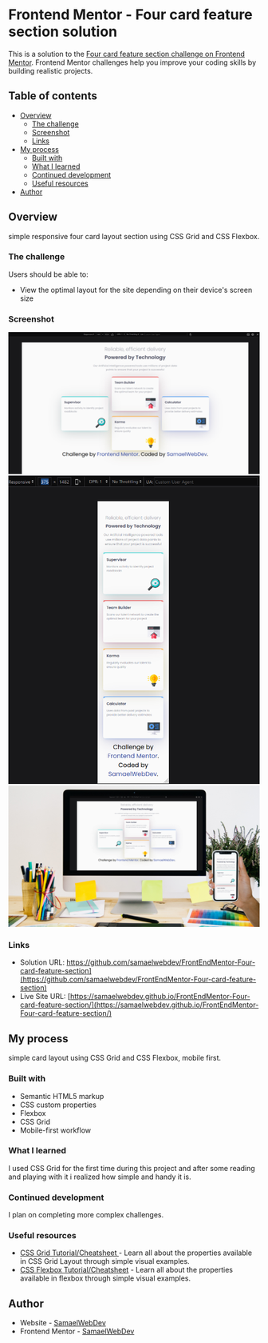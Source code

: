 # Frontend Mentor - Four card feature section solution

This is a solution to the [Four card feature section challenge on Frontend Mentor](https://www.frontendmentor.io/challenges/four-card-feature-section-weK1eFYK). Frontend Mentor challenges help you improve your coding skills by building realistic projects.

## Table of contents

- [Overview](#overview)
  - [The challenge](#the-challenge)
  - [Screenshot](#screenshot)
  - [Links](#links)
- [My process](#my-process)
  - [Built with](#built-with)
  - [What I learned](#what-i-learned)
  - [Continued development](#continued-development)
  - [Useful resources](#useful-resources)
- [Author](#author)

## Overview

simple responsive four card layout section using CSS Grid and CSS Flexbox.

### The challenge

Users should be able to:

- View the optimal layout for the site depending on their device's screen size

### Screenshot

![](./images/desktop%20design%20.png)
![](./images/mobile%20design.png)
![](./images/final%20design.png)

### Links

- Solution URL: https://github.com/samaelwebdev/FrontEndMentor-Four-card-feature-section](https://github.com/samaelwebdev/FrontEndMentor-Four-card-feature-section)
- Live Site URL: [https://samaelwebdev.github.io/FrontEndMentor-Four-card-feature-section/](https://samaelwebdev.github.io/FrontEndMentor-Four-card-feature-section/)

## My process

simple card layout using CSS Grid and CSS Flexbox, mobile first.

### Built with

- Semantic HTML5 markup
- CSS custom properties
- Flexbox
- CSS Grid
- Mobile-first workflow

### What I learned

I used CSS Grid for the first time during this project and after some reading and playing with it i realized how simple and handy it is.


### Continued development

I plan on completing more complex challenges.

### Useful resources

- [CSS Grid Tutorial/Cheatsheet ](https://grid.malven.co/) - Learn all about the properties available in CSS Grid Layout through simple visual examples.
- [CSS Flexbox Tutorial/Cheatsheet](https://flexbox.malven.co/) - Learn all about the properties available in flexbox through simple visual examples.


## Author

- Website - [SamaelWebDev](https://github.com/samaelwebdev)
- Frontend Mentor - [SamaelWebDev](https://www.frontendmentor.io/profile/samaelwebdev)
